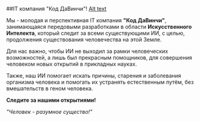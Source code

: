 ##IT компания "Код ДаВинчи"!
[Alt text](https://file%252B.vscode-resource.vscode-cdn.net/Users/yagada/Desktop/%25D0%25BA%25D0%25B0%25D1%2580%25D1%2582%25D0%25B8%25D0%25BD%25D0%25BA%25D0%25B0.png?version%253D1704363349944)

Мы - молодая и перспективная IT компания **"Код ДаВинчи"**, занимающаяся передовыми разработками в области **Искусственного Интелекта**, который следит за всеми существующими ИИ, с целью, продолжения существования человечества на этой Земле. 

Для нас важно, чтобы ИИ не выходил за рамки человеческих возможностей, а лишь был прекрасным помощников, для совершения человеком новых открытий в прикладных науках.  

Также, наш ИИ помогает искать причины, старения и заболевания организма человека и помогать их устранять естественным путём, без вмешательств в геном человека.

**Следите за нашими открытиями!**

*"Человек - разумное существо!"*
